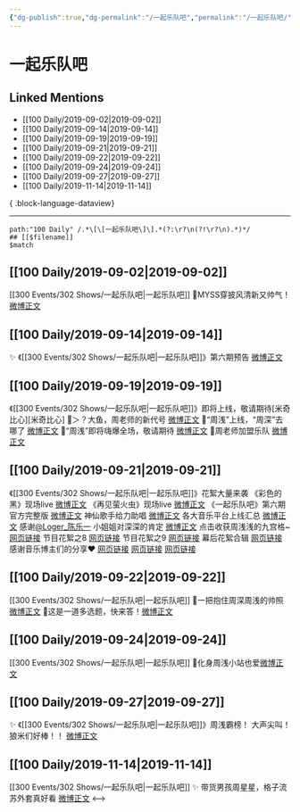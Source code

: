 ```yaml
---
{"dg-publish":true,"dg-permalink":"/一起乐队吧","permalink":"/一起乐队吧/","created":"2023-03-28T15:08:17.000+08:00","updated":"2023-08-24T19:03:20.629+08:00"}
---
```


# 一起乐队吧

## Linked Mentions
- [[100 Daily/2019-09-02\|2019-09-02]]
- [[100 Daily/2019-09-14\|2019-09-14]]
- [[100 Daily/2019-09-19\|2019-09-19]]
- [[100 Daily/2019-09-21\|2019-09-21]]
- [[100 Daily/2019-09-22\|2019-09-22]]
- [[100 Daily/2019-09-24\|2019-09-24]]
- [[100 Daily/2019-09-27\|2019-09-27]]
- [[100 Daily/2019-11-14\|2019-11-14]]

{ .block-language-dataview}

---

```expander
path:"100 Daily" /.*\[\[一起乐队吧\]\].*(?:\r?\n(?!\r?\n).*)*/
## [[$filename]]
$match
```
## [[100 Daily/2019-09-02\|2019-09-02]]
[[300 Events/302 Shows/一起乐队吧\|一起乐队吧]]
💠MYSS穿披风清新又帅气！
[微博正文](https://m.weibo.cn/6466290670/4412180059097347)
## [[100 Daily/2019-09-14\|2019-09-14]]
✨ 《[[300 Events/302 Shows/一起乐队吧\|一起乐队吧]]》第六期预告
[微博正文](https://m.weibo.cn/6466290670/4416546916941599)

## [[100 Daily/2019-09-19\|2019-09-19]]
《[[300 Events/302 Shows/一起乐队吧\|一起乐队吧]]》即将上线，敬请期待[米奇比心][米奇比心]
🌿＞？大鱼，周老师的新代号 [微博正文](https://m.weibo.cn/6466290670/4418284416296589)
🌿“周浅”上线，“周深”去哪了 [微博正文](https://m.weibo.cn/6466290670/4418287108676040)
🌿“周浅”即将嗨爆全场，敬请期待 [微博正文](https://m.weibo.cn/6466290670/4418339168021030)
🌿周老师加盟乐队 [微博正文](https://m.weibo.cn/6466290670/4418345996365412)
## [[100 Daily/2019-09-21\|2019-09-21]]
《[[300 Events/302 Shows/一起乐队吧\|一起乐队吧]]》花絮大量来袭
《彩色的黑》现场live
[微博正文](https://weibo.com/detail/4418957128207504)
《再见萤火虫》现场live
[微博正文](https://weibo.com/detail/4418957248943287)
《一起乐队吧》第六期官方完整版
[微博正文](https://weibo.com/detail/4418957333010660)
神仙歌手给力助唱
[微博正文](https://weibo.com/detail/4418962752244771)
各大音乐平台上线汇总
[微博正文](https://weibo.com/detail/4418970549461527)
感谢[@Loger_陈乐一](https://weibo.com/n/Loger_%E9%99%88%E4%B9%90%E4%B8%80) 小姐姐对深深的肯定
[微博正文](https://weibo.com/detail/4418983874553840)
点击收获周浅浅的九宫格~
[网页链接](https://t.cn/AinUHYqI)
节目花絮之8
[网页链接](https://t.cn/AinU0yux)
节目花絮之9
[网页链接](https://t.cn/AinUp6R2)
幕后花絮合辑
[网页链接](https://t.cn/AinyNVef)
感谢音乐博主们的分享❤️
[网页链接](https://t.cn/AinUHYqG)
[网页链接](https://t.cn/AinUHYqJ)
[网页链接](https://t.cn/AinUHYqS)
## [[100 Daily/2019-09-22\|2019-09-22]]
[[300 Events/302 Shows/一起乐队吧\|一起乐队吧]]
🍂一把抱住周深周浅的帅照[微博正文](https://weibo.com/detail/4419354248522156)
🍂这是一道多选题，快来答！[微博正文](https://weibo.com/detail/4419289845028411)
## [[100 Daily/2019-09-24\|2019-09-24]]
[[300 Events/302 Shows/一起乐队吧\|一起乐队吧]]
🌸化身周浅小站也爱[微博正文](https://m.weibo.cn/6466290670/4420024808647906)
## [[100 Daily/2019-09-27\|2019-09-27]]
✨ 《[[300 Events/302 Shows/一起乐队吧\|一起乐队吧]]》周浅霸榜！
大声尖叫！狼米们好棒！！
[微博正文](https://m.weibo.cn/6466290670/4421190204135354)
## [[100 Daily/2019-11-14\|2019-11-14]]
[[300 Events/302 Shows/一起乐队吧\|一起乐队吧]]
✨ 带货男孩周星星，格子流苏外套真好看
[微博正文](https://m.weibo.cn/6466290670/4438584922422817)
<-->